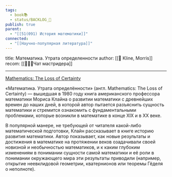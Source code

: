 ```yaml
---
tags:
  - book📚
  - status/BACKLOG_🌰
publish: true
parent:
  - "[[51(091) История математики]]"
connected:
  - "[[Научно-популярная литература]]"
---
```

title: Математика. Утрата определенности
author: [[👤 Kline, Morris]]
recom: [[👤👤👤Чат мастридера]]


---

[Mathematics: The Loss of Certainty](https://www.goodreads.com/book/show/748807.Mathematics)

«Математика. Утрата определённости» (англ. Mathematics: The Loss of Certainty) — вышедшая в 1980 году книга американского профессора математики Мориса Клайна о развитии математики с древнейших времен до наших дней, в которой автор пытается разъяснить сущность математики и стремится ознакомить с фундаментальными проблемами, которые возникли в математике в конце XIX и в XX веке.

В популярной манере, не требующей от читателя какой-либо математической подготовки, Клайн рассказывает в книге историю развития математики. Автор показывает, как новые результаты и достижения в математике на протяжении веков озадачивали своей новизной и необычностью математиков, и к каким глубоким изменениям в понимании сущности самой математики и её роли в понимании окружающего мира эти результаты приводили (например, открытие неевклидовой геометрии, кватернионов или теоремы Гёделя о неполноте).
